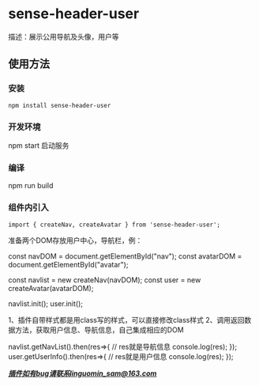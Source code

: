 # sense-header-user

描述：展示公用导航及头像，用户等

## 使用方法

### 安装

```install
npm install sense-header-user
```

### 开发环境

npm start
启动服务

### 编译

npm run build

### 组件内引入

```import
import { createNav, createAvatar } from 'sense-header-user';
```

准备两个DOM存放用户中心，导航栏，例：

const navDOM = document.getElementById("nav");
const avatarDOM = document.getElementById("avatar");

const navlist = new createNav(navDOM);
const user = new createAvatar(avatarDOM);

<!-- 开始按插件默认的样式加载到准备好的DOM元素中 -->
navlist.init();
user.init();

<!-- 如果不想要插件集成的样式,这个有两种方式进行修改 -->
1、插件自带样式都是用class写的样式，可以直接修改class样式
2、调用返回数据方法，获取用户信息、导航信息，自己集成相应的DOM

navlist.getNavList().then(res=>{
  // res就是导航信息
  console.log(res);
});
user.getUserInfo().then(res=>{
  // res就是用户信息
  console.log(res);
});

***插件如有bug请联系linguomin_sam@163.com***

